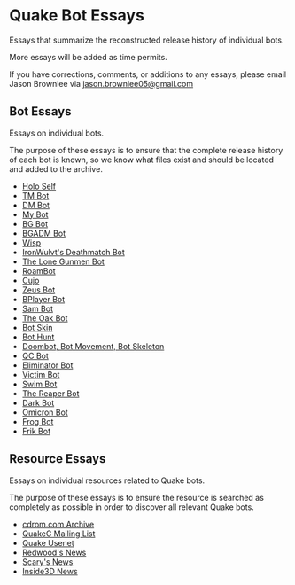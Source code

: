 # Quake Bot Essays

Essays that summarize the reconstructed release history of individual bots.

More essays will be added as time permits.

If you have corrections, comments, or additions to any essays, please email Jason Brownlee via jason.brownlee05@gmail.com


## Bot Essays

Essays on individual bots.

The purpose of these essays is to ensure that the complete release history of each bot is known, so we know what files exist and should be located and added to the archive.

* [Holo Self](b01_holoself.md)
* [TM Bot](b02_tmbot.md)
* [DM Bot](b03_dmbot.md)
* [My Bot](b04_mybot.md)
* [BG Bot](b05_bgbot.md)
* [BGADM Bot](b06_bgadm.md)
* [Wisp](b07_wisp.md)
* [IronWulvt's Deathmatch Bot](b08_iwbot.md)
* [The Lone Gunmen Bot](b09_tlgbot.md)
* [RoamBot](b10_roambot.md)
* [Cujo](b11_cujo.md)
* [Zeus Bot](b12_zeus.md)
* [BPlayer Bot](b13_bplayer.md)
* [Sam Bot](b14_sambot.md)
* [The Oak Bot](b15_oak.md)
* [Bot Skin](b16_botskin.md)
* [Bot Hunt](b17_bothunt.md)
* [Doombot, Bot Movement, Bot Skeleton](b18_doombot.md)
* [QC Bot](b19_qcbot.md)
* [Eliminator Bot](b20_eliminator.md)
* [Victim Bot](b21_victim.md)
* [Swim Bot](b22_swimbot.md)
* [The Reaper Bot](b23_reaper.md)
* [Dark Bot](b24_darkbot.md)
* [Omicron Bot](b30_omicron.md)
* [Frog Bot](b31_frogbot.md)
* [Frik Bot](b32_frikbot.md)

## Resource Essays

Essays on individual resources related to Quake bots.

The purpose of these essays is to ensure the resource is searched as completely as possible in order to discover all relevant Quake bots.

* [cdrom.com Archive](c01_cdrom.com.md)
* [QuakeC Mailing List](c02_quakec_mailing_list.md)
* [Quake Usenet](c03_usenet.md)
* [Redwood's News](c04_redwood.md)
* [Scary's News](c05_scary.md)
* [Inside3D News](c06_inside3d.md)
